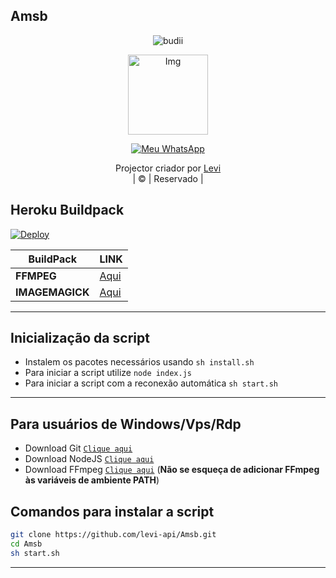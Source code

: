 ## Amsb
<p align="center">

  <img src="http://readme-typing-svg.herokuapp.com?color=%230B80F7&center=true&vCenter=true&multiline=false&lines=Amsb;" alt="budii">

</p>
<div align="center">
  <p align="center">
<img src="https://telegra.ph/file/5f3cf9dcddcc0fe23cac7.jpg" alt="Img" width="128" height="128"/>
</p>
  <p align="center">
<a href="https://wa.me/558981457096"><img title="Meu WhatsApp" src="https://img.shields.io/badge/whatsapp-js/JulieMwol?color=blue&style=for-the-badge&logo=WhatsApp"></a>
</p>
</div>
<p align="center">
Projector criador por <a href="https://github.com/levi-api">Levi</a> 
    <br>
       | © |
        Reservado |
    <br> 
</p>

## Heroku Buildpack
[![Deploy](https://www.herokucdn.com/deploy/button.svg)](https://heroku.com/deploy?template=https://github.com/levi-api/Amsb)

| BuildPack | LINK |
|--------|--------|
| **FFMPEG** |[Aqui](https://github.com/jonathanong/heroku-buildpack-ffmpeg-latest) |
| **IMAGEMAGICK** | [Aqui](https://github.com/DuckyTeam/heroku-buildpack-imagemagick) |

---------
## Inicialização da script

* Instalem os pacotes necessários usando `sh install.sh`
* Para iniciar a script utilize `node index.js`
* Para iniciar a script com a reconexão automática `sh start.sh`

---------

## Para usuários de Windows/Vps/Rdp

* Download Git [`Clique aqui`](https://git-scm.com/downloads)
* Download NodeJS [`Clique aqui`](https://nodejs.org/en/download)
* Download FFmpeg [`Clique aqui`](https://ffmpeg.org/download.html) (**Não se esqueça de adicionar FFmpeg às variáveis de ambiente PATH**)

## Comandos para instalar a script

```bash
git clone https://github.com/levi-api/Amsb.git
cd Amsb
sh start.sh

```
---------
